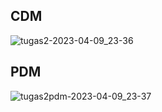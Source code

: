 ## CDM

![tugas2-2023-04-09_23-36](https://user-images.githubusercontent.com/114124562/230785028-713dd37e-f360-4e36-9fb0-af8b290fe382.png)

## PDM

![tugas2pdm-2023-04-09_23-37](https://user-images.githubusercontent.com/114124562/230785092-bd7de57b-cba9-4acb-bd3a-3acd99eb5d63.png)
